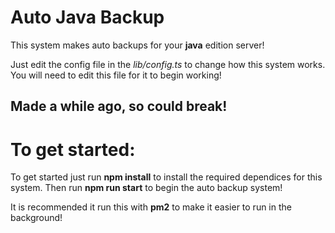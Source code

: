 # Auto Java Backup

This system makes auto backups for your **java** edition server!

Just edit the config file in the *lib/config.ts* to change how this system works. You will need to edit this file for it to begin working!

## Made a while ago, so could break!

# To get started:

To get started just run **npm install** to install the required dependices for this system.
Then run **npm run start** to begin the auto backup system!

It is recommended it run this with **pm2** to make it easier to run in the background!